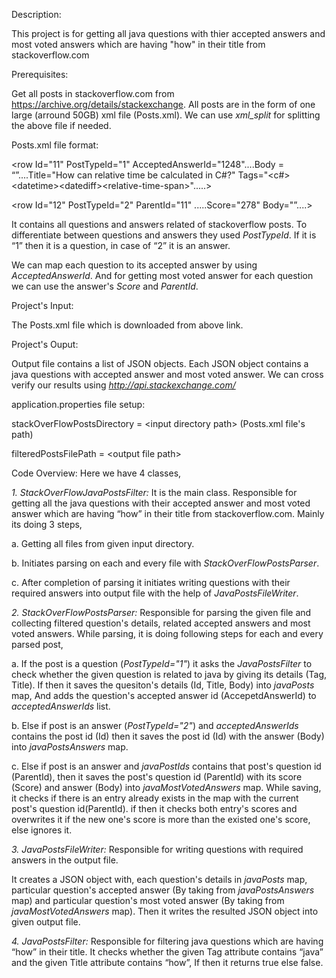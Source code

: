 Description:

This project is for getting all java questions with thier accepted
answers and most voted answers which are having "how" in their title
from stackoverflow.com

Prerequisites:

Get all posts in stackoverflow.com from
https://archive.org/details/stackexchange. All posts are in the form of
one large (arround 50GB) xml file (Posts.xml). We can use *xml\_split* for
splitting the above file if needed.

Posts.xml file format:

&lt;row Id="11" PostTypeId="1" AcceptedAnswerId="1248"....Body =
“”....Title="How can relative time be calculated in C\#?"
Tags="&lt;c\#&gt;&lt;datetime&gt;&lt;datediff&gt;&lt;relative-time-span&gt;".....&gt;

&lt;row Id="12" PostTypeId="2" ParentId="11" .....Score="278"
Body="”....&gt;

It contains all questions and answers related of stackoverflow posts. To
differentiate between questions and answers they used *PostTypeId*. If it
is “1” then it is a question, in case of “2” it is an answer.

We can map each question to its accepted answer by using
*AcceptedAnswerId*. And for getting most voted answer for each question
we can use the answer's *Score* and *ParentId*.

Project's Input:

The Posts.xml file which is downloaded from above link.

Project's Ouput:

Output file contains a list of JSON objects. Each JSON object contains a
java questions with accepted answer and most voted answer. We can cross verify our results using
*http://api.stackexchange.com/*

application.properties file setup:

stackOverFlowPostsDirectory = &lt;input directory path&gt; (Posts.xml file's path)

filteredPostsFilePath = &lt;output file path&gt;

Code Overview: Here we have 4 classes,

*1. StackOverFlowJavaPostsFilter:* It is the main class. Responsible for
getting all the java questions with their accepted answer and most voted answer which are having “how” in their title
from stackoverflow.com. Mainly its doing 3 steps,

a\. Getting all files from given input directory.

b\. Initiates parsing on each and every file with
*StackOverFlowPostsParser*.

c\. After completion of parsing it initiates writing questions with their
required answers into output file with the help of *JavaPostsFileWriter*.

*2. StackOverFlowPostsParser:* Responsible for parsing the given file
and collecting filtered question's details, related accepted answers and most voted answers. While parsing, it is doing following steps for each and every parsed post,

a\. If the post is a question (*PostTypeId="1"*) it asks the
*JavaPostsFilter* to check whether the given question is related to java
by giving its details (Tag, Title). If then it saves the quesiton's
details (Id, Title, Body) into *javaPosts* map, And adds the
question's accepted answer id (AccepetdAnswerId) to *acceptedAnswerIds* list.

b\. Else if post is an answer (*PostTypeId="2"*) and *acceptedAnswerIds* contains
the post id (Id) then it saves the post id (Id) with the answer (Body) into
*javaPostsAnswers* map.

c\. Else if post is an answer and *javaPostIds* contains that post's question id (ParentId), then it saves the post's question id (ParentId) with its score (Score) and answer (Body) into *javaMostVotedAnswers* map. While saving, it checks if there is an entry already exists in the map with the current post's question id(ParentId). if then it checks both entry's scores and overwrites it if the new one's score is more than the existed one's score, else ignores it.

*3. JavaPostsFileWriter:* Responsible for writing questions with
required answers in the output file.

It creates a JSON object with, each question's details in *javaPosts* map, particular question's accepted answer (By taking from *javaPostsAnswers* map) and particular question's most voted answer (By taking from *javaMostVotedAnswers* map). Then it writes the resulted JSON object into given output file.

*4. JavaPostsFilter:* Responsible for filtering java questions which are
having “how” in their title.
It checks whether the given Tag attribute contains “java” and the given
Title attribute contains “how”, If then it returns true else false.


